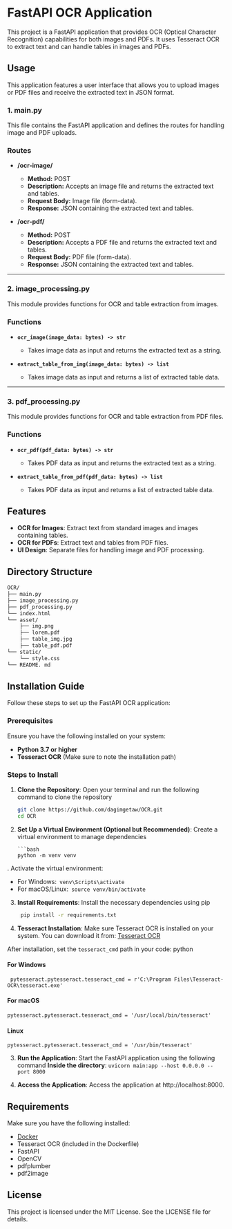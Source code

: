 # FastAPI OCR Application

This project is a FastAPI application that provides OCR (Optical Character Recognition) capabilities for both images and PDFs. It uses Tesseract OCR to extract text and can handle tables in images and PDFs.

## Usage

This application features a user interface that allows you to upload images or PDF files and receive the extracted text in JSON format.

### 1. main.py

This file contains the FastAPI application and defines the routes for handling image and PDF uploads.

### Routes

- **/ocr-image/**

  - **Method:** POST
  - **Description:** Accepts an image file and returns the extracted text and tables.
  - **Request Body:** Image file (form-data).
  - **Response:** JSON containing the extracted text and tables.

- **/ocr-pdf/**
  - **Method:** POST
  - **Description:** Accepts a PDF file and returns the extracted text and tables.
  - **Request Body:** PDF file (form-data).
  - **Response:** JSON containing the extracted text and tables.

---

### 2. image_processing.py

This module provides functions for OCR and table extraction from images.

### Functions

- **`ocr_image(image_data: bytes) -> str`**

  - Takes image data as input and returns the extracted text as a string.

- **`extract_table_from_img(image_data: bytes) -> list`**
  - Takes image data as input and returns a list of extracted table data.

---

### 3. pdf_processing.py

This module provides functions for OCR and table extraction from PDF files.

### Functions

- **`ocr_pdf(pdf_data: bytes) -> str`**

  - Takes PDF data as input and returns the extracted text as a string.

- **`extract_table_from_pdf(pdf_data: bytes) -> list`**
  - Takes PDF data as input and returns a list of extracted table data.

## Features

- **OCR for Images**: Extract text from standard images and images containing tables.
- **OCR for PDFs**: Extract text and tables from PDF files.
- **UI Design**: Separate files for handling image and PDF processing.

## Directory Structure

```bash
OCR/
├── main.py
├── image_processing.py
├── pdf_processing.py
└── index.html
└── asset/
    ├── img.png
    ├── lorem.pdf
    ├── table_img.jpg
    ├── table_pdf.pdf
└── static/
    └── style.css
└── README. md
```

## Installation Guide

Follow these steps to set up the FastAPI OCR application:

### Prerequisites

Ensure you have the following installed on your system:

- **Python 3.7 or higher**
- **Tesseract OCR** (Make sure to note the installation path)

### Steps to Install

1.  **Clone the Repository**:
    Open your terminal and run the following command to clone the repository

    ```bash
    git clone https://github.com/dagimgetaw/OCR.git
    cd OCR

    ```

2.  **Set Up a Virtual Environment (Optional but Recommended)**:
    Create a virtual environment to manage dependencies

        ```bash
        python -m venv venv

.
Activate the virtual environment:

- For Windows:` venv\Scripts\activate`
- For macOS/Linux:` source venv/bin/activate`

3. **Install Requirements**:
   Install the necessary dependencies using pip

   ```bash
    pip install -r requirements.txt

   ```

4. **Tesseract Installation**:
   Make sure Tesseract OCR is installed on your system. You can download it from:
   [Tesseract OCR](https://github.com/tesseract-ocr/tesseract)

After installation, set the `tesseract_cmd` path in your code:
python

#### For Windows

` pytesseract.pytesseract.tesseract_cmd = r'C:\Program Files\Tesseract-OCR\tesseract.exe'`

#### For macOS

`pytesseract.pytesseract.tesseract_cmd = '/usr/local/bin/tesseract'
`

#### Linux

`pytesseract.pytesseract.tesseract_cmd = '/usr/bin/tesseract'`

3. **Run the Application**: Start the FastAPI application using the following command **Inside the directory**:
   `uvicorn main:app --host 0.0.0.0 --port 8000`

4. **Access the Application**: Access the application at http://localhost:8000.

## Requirements

Make sure you have the following installed:

- [Docker](https://www.docker.com/get-started)
- Tesseract OCR (included in the Dockerfile)
- FastAPI
- OpenCV
- pdfplumber
- pdf2image

## License

This project is licensed under the MIT License. See the LICENSE file for details.
